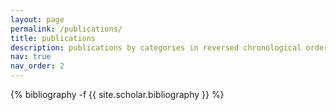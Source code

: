 ```yaml
---
layout: page
permalink: /publications/
title: publications
description: publications by categories in reversed chronological order. See full list in [cv](/cv/)
nav: true
nav_order: 2
---
```

<!-- _pages/publications.md -->
<div class="publications">

{% bibliography -f {{ site.scholar.bibliography }} %}

</div>
